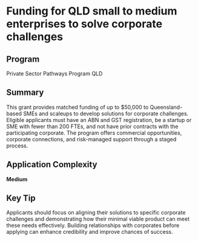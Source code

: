 # Funding for QLD small to medium enterprises to solve corporate challenges
  
## Program
Private Sector Pathways Program QLD

## Summary
This grant provides matched funding of up to $50,000 to Queensland-based SMEs and scaleups to develop solutions for corporate challenges. Eligible applicants must have an ABN and GST registration, be a startup or SME with fewer than 200 FTEs, and not have prior contracts with the participating corporate. The program offers commercial opportunities, corporate connections, and risk-managed support through a staged process.

## Application Complexity
**Medium**

## Key Tip
Applicants should focus on aligning their solutions to specific corporate challenges and demonstrating how their minimal viable product can meet these needs effectively. Building relationships with corporates before applying can enhance credibility and improve chances of success.
